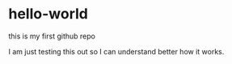 # hello-world
this is my first github repo

I am just testing this out so I can understand better how it works. 
